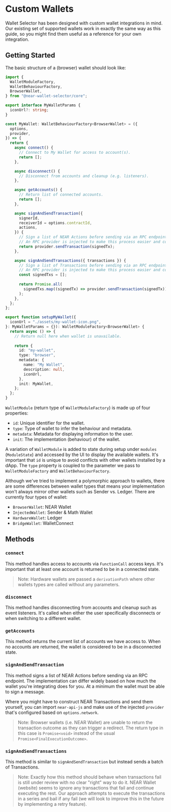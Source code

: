 # Custom Wallets

Wallet Selector has been designed with custom wallet integrations in mind. Our existing set of supported wallets work in exactly the same way as this guide, so you might find them useful as a reference for your own integration.

## Getting Started

The basic structure of a (browser) wallet should look like:

```ts
import {
  WalletModuleFactory,
  WalletBehaviourFactory,
  BrowserWallet,
} from "@near-wallet-selector/core";

export interface MyWalletParams {
  iconUrl?: string;
}

const MyWallet: WalletBehaviourFactory<BrowserWallet> = ({
  options,
  provider,
}) => {
  return {
    async connect() {
      // Connect to My Wallet for access to account(s).
      return [];
    },

    async disconnect() {
      // Disconnect from accounts and cleanup (e.g. listeners).
    },

    async getAccounts() {
      // Return list of connected accounts.
      return [];
    },

    async signAndSendTransaction({
      signerId,
      receiverId = options.contractId,
      actions,
    }) {
      // Sign a list of NEAR Actions before sending via an RPC endpoint.
      // An RPC provider is injected to make this process easier and configured based on options.network.
      return provider.sendTransaction(signedTx);
    },

    async signAndSendTransactions({ transactions }) {
      // Sign a list of Transactions before sending via an RPC endpoint.
      // An RPC provider is injected to make this process easier and configured based on options.network.
      const signedTxs = [];
        
      return Promise.all(
        signedTxs.map((signedTx) => provider.sendTransaction(signedTx))
      );
    },
  };
};

export function setupMyWallet({
  iconUrl = "./assets/my-wallet-icon.png",
}: MyWalletParams = {}): WalletModuleFactory<BrowserWallet> {
  return async () => {
    // Return null here when wallet is unavailable.
    
    return {
      id: "my-wallet",
      type: "browser",
      metadata: {
        name: "My Wallet",
        description: null,
        iconUrl,
      },
      init: MyWallet,
    };
  };
}
```

`WalletModule` (return type of `WalletModuleFactory`) is made up of four properties:
- `id`: Unique identifier for the wallet.
- `type`: Type of wallet to infer the behaviour and metadata.
- `metadata`: Metadata for displaying information to the user.
- `init`: The implementation (behaviour) of the wallet.

A variation of `WalletModule` is added to state during setup under `modules` (`ModuleState`) and accessed by the UI to display the available wallets. It's important that `id` is unique to avoid conflicts with other wallets installed by a dApp. The `type` property is coupled to the parameter we pass to `WalletModuleFactory` and `WalletBehaviourFactory`.

Although we've tried to implement a polymorphic approach to wallets, there are some differences between wallet types that means your implementation won't always mirror other wallets such as Sender vs. Ledger. There are currently four types of wallet:

- `BrowserWallet`: NEAR Wallet
- `InjectedWallet`: Sender & Math Wallet
- `HardwareWallet`: Ledger
- `BridgeWallet`: WalletConnect

## Methods

### `connect`

This method handles access to accounts via `FunctionCall` access keys. It's important that at least one account is returned to be in a connected state.

> Note: Hardware wallets are passed a `derivationPath` where other wallets types are called without any parameters.

### `disconnect`

This method handles disconnecting from accounts and cleanup such as event listeners. It's called when either the user specifically disconnects or when switching to a different wallet.

### `getAccounts`

This method returns the current list of accounts we have access to. When no accounts are returned, the wallet is considered to be in a disconnected state.

### `signAndSendTransaction`

This method signs a list of NEAR Actions before sending via an RPC endpoint. The implementation can differ widely based on how much the wallet you're integrating does for you. At a minimum the wallet must be able to sign a message.

Where you might have to construct NEAR Transactions and send them yourself, you can import `near-api-js` and make use of the injected `provider` that's configured based on `options.network`.

> Note: Browser wallets (i.e. NEAR Wallet) are unable to return the transaction outcome as they can trigger a redirect. The return type in this case is `Promise<void>` instead of the usual `Promise<FinalExecutionOutcome>`.

### `signAndSendTransactions`

This method is similar to `signAndSendTransaction` but instead sends a batch of Transactions.

> Note: Exactly how this method should behave when transactions fail is still under review with no clear "right" way to do it. NEAR Wallet (website) seems to ignore any transactions that fail and continue executing the rest. Our approach attempts to execute the transactions in a series and bail if any fail (we will look to improve this in the future by implementing a retry feature).
